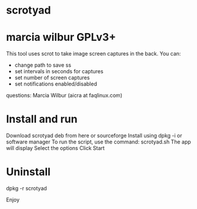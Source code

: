# scrotyad
# marcia wilbur GPLv3+

This tool uses scrot to take image screen captures in the back.
You can:

- change path to save ss
- set intervals in seconds for captures
- set number of screen captures
- set notifications enabled/disabled

questions: Marcia Wilbur (aicra at faqlinux.com)

# Install and run
Download scrotyad deb from here or sourceforge
Install using dpkg -i or software manager
To run the script, use the command: scrotyad.sh
The app will display
Select the options
Click Start

# Uninstall
dpkg -r scrotyad

Enjoy

